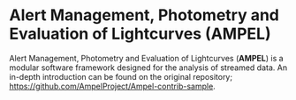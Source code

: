 # Alert Management, Photometry and Evaluation of Lightcurves (AMPEL)


Alert Management, Photometry and Evaluation of Lightcurves (**AMPEL**) is a modular software framework designed for the analysis of streamed data. An in-depth introduction can be found on the original repository; https://github.com/AmpelProject/Ampel-contrib-sample.
